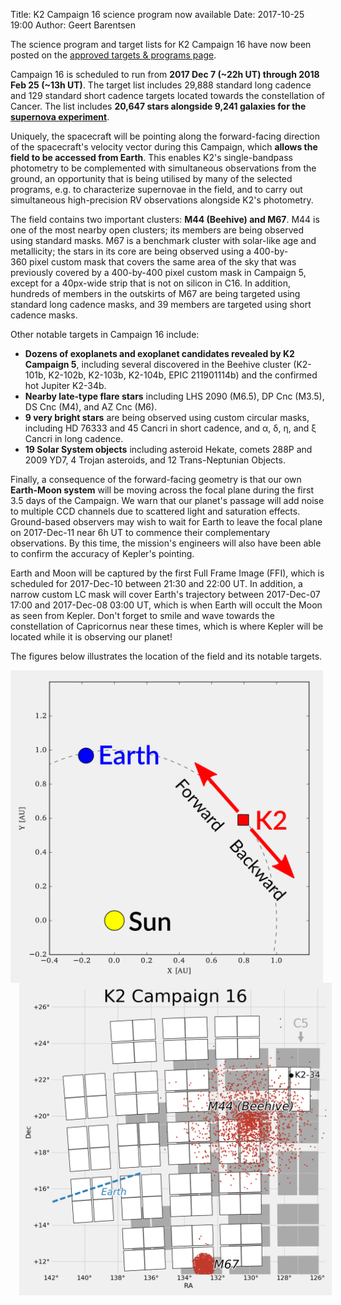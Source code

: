 Title: K2 Campaign 16 science program now available
Date: 2017-10-25 19:00
Author: Geert Barentsen

The science program and target lists for K2 Campaign 16
have now been posted on the
[approved targets & programs page](k2-approved-programs.html#campaign-16).

<p>
    Campaign 16 is scheduled to run from
    <b>2017 Dec 7 (~22h UT) through 2018 Feb 25 (~13h UT)</b>.
    The target list includes 29,888 standard long cadence
    and 129 standard short cadence targets
    located towards the constellation of Cancer.
    The list includes <b>20,647 stars alongside 
    9,241 galaxies for the <a href="supernova-experiment">supernova experiment</a></b>.
</p>
<p>
    Uniquely, the spacecraft will be pointing along the forward-facing direction
    of the spacecraft's velocity vector during this Campaign,
    which <b>allows the field to be accessed from Earth</b>. 
    This enables K2's single-bandpass photometry
    to be complemented with simultaneous observations from the ground,
    an opportunity that is being utilised by many of the selected programs,
    e.g. to characterize supernovae in the field, and to carry out
    simultaneous high-precision RV observations alongside K2's photometry.
</p>
<p>
    The field contains two important clusters: <b>M44 (Beehive) and M67</b>.
    M44 is one of the most nearby open clusters;
    its members are being observed using standard masks.
    M67 is a benchmark cluster with solar-like age and metallicity;
    the stars in its core are being observed using a 400-by-360&nbsp;pixel
    custom mask that covers the same area of the sky
    that was previously covered by a 400-by-400&nbsp;pixel custom mask in Campaign 5,
    except for a 40px-wide strip that is not on silicon in C16.
    In addition, hundreds of members in the outskirts of M67
    are being targeted using standard long cadence masks,
    and 39 members are targeted using short cadence masks.
</p>
<p>
    Other notable targets in Campaign 16 include:
    <ul>
        <li>
            <b>Dozens of exoplanets and exoplanet candidates revealed by
            K2 Campaign 5</b>,
            including several discovered in the Beehive cluster
            (K2-101b, K2-102b, K2-103b, K2-104b, EPIC 211901114b)
            and the confirmed hot Jupiter K2-34b.
        </li>
        <li>
            <b>Nearby late-type flare stars</b>
            including LHS 2090 (M6.5), DP Cnc (M3.5),
            DS Cnc (M4), and AZ Cnc (M6).
        </li>
        <li>
            <b>9 very bright stars</b> are being observed using custom circular masks,
            including HD 76333 and 45 Cancri in short cadence,
            and α, δ, η, and ξ Cancri in long cadence.
        </li>
        <li>
            <b>19 Solar System objects</b> including asteroid Hekate,
            comets 288P and 2009 YD7, 4 Trojan asteroids,
            and 12 Trans-Neptunian Objects.
        </li>   
    </ul>
</p>
<p>
    Finally, a consequence of the forward-facing geometry is that
    our own <b>Earth-Moon system</b> will be moving across the focal
    plane during the first 3.5 days of the Campaign.
    We warn that our planet's passage will add noise to multiple CCD channels
    due to scattered light and saturation effects.
    Ground-based observers may wish to wait for Earth
    to leave the focal plane on 2017-Dec-11 near 6h UT to
    commence their complementary observations.
    By this time, the mission's engineers will also have been
    able to confirm the accuracy of Kepler's pointing.
</p>
<p>
    Earth and Moon will be captured by the first Full Frame Image (FFI),
    which is scheduled for 2017-Dec-10 between 21:30 and 22:00 UT.
    In addition, a narrow custom LC mask will cover Earth's trajectory
    between 2017-Dec-07 17:00 and 2017-Dec-08 03:00 UT,
    which is when Earth will occult the Moon as seen from Kepler.
    Don't forget to smile and wave towards the constellation of Capricornus
    near these times, which is where Kepler will be located while it is
    observing our planet!
</p>

<p>
The figures below illustrates the location of the field and its notable targets.
</p>

<a href="images/k2/k2-c16-geometry.png"><img class="img-responsive" style="max-width:500px; float:left;" src="images/k2/k2-c16-geometry.png"></a>

<a href="images/k2/k2-c16-field.png"><img class="img-responsive" style="max-width:500px; float:left; margin-left:1em;" src="images/k2/k2-c16-field.png"></a>